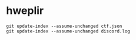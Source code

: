 # hweplir

```
git update-index --assume-unchanged ctf.json
git update-index --assume-unchanged discord.log
```